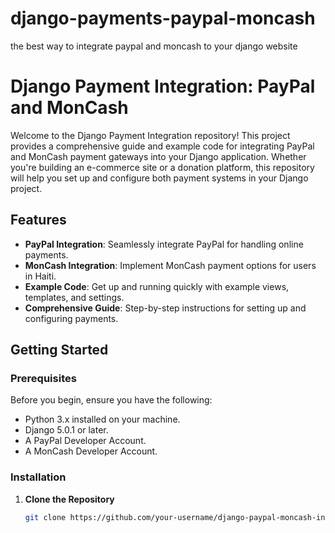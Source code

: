 # django-payments-paypal-moncash
the best way to integrate paypal and moncash to your django website

# Django Payment Integration: PayPal and MonCash

Welcome to the Django Payment Integration repository! This project provides a comprehensive guide and example code for integrating PayPal and MonCash payment gateways into your Django application. Whether you're building an e-commerce site or a donation platform, this repository will help you set up and configure both payment systems in your Django project.

## Features

- **PayPal Integration**: Seamlessly integrate PayPal for handling online payments.
- **MonCash Integration**: Implement MonCash payment options for users in Haiti.
- **Example Code**: Get up and running quickly with example views, templates, and settings.
- **Comprehensive Guide**: Step-by-step instructions for setting up and configuring payments.

## Getting Started

### Prerequisites

Before you begin, ensure you have the following:

- Python 3.x installed on your machine.
- Django 5.0.1 or later.
- A PayPal Developer Account.
- A MonCash Developer Account.

### Installation

1. **Clone the Repository**

   ```bash
   git clone https://github.com/your-username/django-paypal-moncash-integration.git

